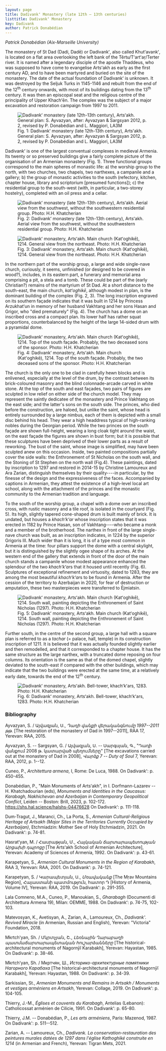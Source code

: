 ```yaml
---
layout: page
title: Dadivankʻ Monastery (late 12th – 13th centuries)
listtitle: Dadivankʻ Monastery
key: Dadivank
author: Patrick Donabédian
---
```

*Patrick Donabédian (Aix-Marseille University)*

The monastery of St Dad (Dadi, Dadē) or Dadivankʻ, also called
Khutʻavankʻ, is located on a flat area overlooking the left bank of the
Těrtu/Tʻartʻaṛ/Terter river. It is named after a legendary disciple of
the apostle Thaddeus, who was supposed to have come to evangelise
Artsʻakh as early as the first century AD, and to have been martyred and
buried on the site of the monastery. The date of the actual foundation
of Dadivankʻ is unknown. It was destroyed by the Seljuk Turks in
1145-1146 and rebuilt from the end of the 12<sup>th</sup> century onwards, with
most of its buildings dating from the 13<sup>th</sup> century. It was then an
episcopal seat and the religious centre of the principality of Upper
Khachʻēn. The complex was the subject of a major excavation and
restoration campaign from 1997 to 2011.

<figure>
  <img src="/public/dadivank1.jpg" alt="Dadivankʻ monastery (late 12th-13th century), Artsʻakh. General plan: S. Ayvazyan, after: Ayvazyan & Sargsyan 2012, p. 2, revised by P. Donabédian and L. Maggiori, LA3M">
  <figcaption>Fig. 1: Dadivankʻ monastery (late 12th-13th century), Artsʻakh. General plan: S. Ayvazyan, after: Ayvazyan & Sargsyan 2012, p. 2, revised by P. Donabédian and L. Maggiori, LA3M</figcaption>
</figure>

Dadivankʻ is one of the largest conventual complexes in medieval
Armenia. Its twenty or so preserved buildings give a fairly complete
picture of the organisation of an Armenian monastery (Fig. 1).
Three functional groups correspond to the main spheres of monastic life:
a) the worship group to the north, with two churches, two chapels, two
narthexes, a campanile and a gallery; b) the group of monastic
activities to the south (refectory, kitchen, chapter house, library and
scriptorium \[presumed functions\]); c) the residential group to the
south-west (with, in particular, a two-storey hostelry), completed with
an oil press and a cellar.

<figure>
  <img src="/public/dadivank2.jpg" alt="Dadivankʻ monastery (late 12th-13th century), Artsʻakh. Aerial view from the southwest, without the southwestern residential group. Photo: H.H. Khatcherian">
  <figcaption>Fig. 2: Dadivankʻ monastery (late 12th-13th century), Artsʻakh. Aerial view from the southwest, without the southwestern residential group. Photo: H.H. Khatcherian</figcaption>
</figure>

<figure>
  <img src="/public/dadivank3.jpg" alt="Dadivankʻ monastery, Artsʻakh. Main church (Katʻoghikē), 1214. General view from the northeast. Photo: H.H. Khatcherian">
  <figcaption>Fig. 3: Dadivankʻ monastery, Artsʻakh. Main church (Katʻoghikē), 1214. General view from the northeast. Photo: H.H. Khatcherian</figcaption>
</figure>

In the northern part of the worship group, a large and wide single-nave
church, curiously, it seems, unfinished (or designed to be covered in
wood?), includes, in its eastern part, a funerary and memorial area
comprising a pit, a stela and a tomb. These could be part of the (early
Christian?) remains of the martyrium of St Dad. At a short distance to
the south-east, the main church, *katʻoghikē*, although modest in plan,
is the dominant building of the complex (Fig. 2, 3). The long
inscription engraved on its southern façade indicates that it was built
in 1214 by Princess Arzukhatʻun in memory of her husband Vakhtang and
her sons Hasan and Grigor, who "died prematurely" (Fig. 4). The
church has a dome on an inscribed cross and a compact plan. Its lower
half has rather squat proportions, counterbalanced by the height of the
large 14-sided drum with a pyramidal dome.

<figure>
  <img src="/public/dadivank4.jpg" alt="Dadivankʻ monastery, Artsʻakh. Main church (Katʻoghikē), 1214. Top of the south façade. Probably, the two deceased sons of the sponsor. Photo: H.H. Khatcherian">
  <figcaption>Fig. 4: Dadivankʻ monastery, Artsʻakh. Main church (Katʻoghikē), 1214. Top of the south façade. Probably, the two deceased sons of the sponsor. Photo: H.H. Khatcherian</figcaption>
</figure>

The church is the only one to be clad in carefully hewn blocks and is
enlivened, especially at the level of the drum, by the contrast between
its brick-coloured masonry and the blind colonnade-arcade carved in
white stone. At the top of the south and east façades, two pairs of
figures are sculpted in low relief on either side of the church model.
They may represent the saintly dedicatee of the monastery and Prince
Vakhtang on the east side; and the latter's sons on the south side. The
princes, who died before the construction, are haloed, but unlike the
saint, whose head is entirely surrounded by a large nimbus, each of them
is depicted with a small disc behind his head. They wear a high
headdress typical of high-ranking nobles during the Georgian period.
While the two princes on the south façade are shown full-height, wearing
a long cloak tight around the waist, on the east façade the figures are
shown in bust form; but it is possible that these sculptures have been
deprived of their lower parts as a result of reworking. The bust of the
saint, whose image is simplified, may have been sculpted anew on this
occasion. Inside, two painted compositions partially cover the side
walls: the Enthronement of St Nicholas on the south wall, and the
Stoning of St Stephen on the north wall (Fig.4). These
paintings, dated by inscription to 1297 and restored in 2014-15 by
Christine Lamoureux and Ara Zarian, distinguish themselves by their
quality----in particular, by the finesse of the design and the
expressiveness of the faces. Accompanied by captions in Armenian, they
attest the existence of a high-level local art school, along with the
attachment of the princes and the monastic community to the Armenian
tradition and language.

To the south of the worship group, a chapel with a dome over an
inscribed cross, with rustic masonry and a tile roof, is isolated in the
courtyard (Fig. 5). Its high, slightly tapered cone-shaped drum
is built mainly of brick. It is undated, but houses a *khachʻkʻar* whose
inscription states that it was erected in 1182 by Prince Hasan, son of
Vakhtang----who became a monk and a member of the brotherhood. The
narthex in front of the large single-nave church was built, as an
inscription indicates, in 1224 by the superior Grigoris III. Much wider
than it is long, it is of a type most common in Armenia at the time:
four pillars support the dome with a central skylight, but it is
distinguished by the slightly ogee shape of its arches. At the western
end of the gallery that extends in front of the door of the main church
stands a campanile whose modest appearance enhanced the splendour of the
two *khachʻkʻar*s that it housed until recently (Fig. 6).
Sculptures of exceptional refinement and virtuosity, dated to 1283, they
are among the most beautiful *khachʻkʻar*s to be found in Armenia. After
the cession of the territory to Azerbaijan in 2020, for fear of
destruction or amputation, these two masterpieces were transferred to
Ējmiatsin.

<figure>
  <img src="/public/dadivank5.jpg" alt="Dadivankʻ monastery, Artsʻakh. Main church (Katʻoghikē), 1214. South wall, painting depicting the Enthronement of Saint Nicholas (1297). Photo: H.H. Khatcherian">
  <figcaption>Fig. 5: Dadivankʻ monastery, Artsʻakh. Main church (Katʻoghikē), 1214. South wall, painting depicting the Enthronement of Saint Nicholas (1297). Photo: H.H. Khatcherian</figcaption>
</figure>

Further south, in the centre of the second group, a large hall with a
square plan is referred to as a *tachar* (= palace, hall, temple) in its
construction inscription of 1211. It is believed that it was actually
founded slightly earlier and then remodelled, and that it corresponded
to a chapter house. It has the same structure as the large narthex, with
a truncated dome reposing on four columns. Its orientation is the same
as that of the domed chapel, slightly deviated to the south-east if
compared with the other buildings, which may indicate that the two
buildings were erected at the same time, at a relatively early date,
towards the end of the 12<sup>th</sup> century.

<figure>
  <img src="/public/dadivank6.jpg" alt="Dadivankʻ monastery, Artsʻakh. Bell-tower, khachʻkʻars, 1283. Photo: H.H. Khatcherian">
  <figcaption>Fig. 6: Dadivankʻ monastery, Artsʻakh. Bell-tower, khachʻkʻars, 1283. Photo: H.H. Khatcherian</figcaption>
</figure>

### Bibliography

Ayvazyan, S. / Այվազյան, Ս., *Դադի վանքի վերականգնումը 1997--2011 թթ.*
\[The restoration of the monastery of Dad in 1997--2011\], RAA 17,
Yerevan: RAA, 2015.

Ayvazyan, S. -- Sargsyan, G. / Այվազյան, Ս. -- Սարգսյան, Գ., "Դադի
վանքում 2008 թ. կատարված պեղումները" \[The excavations carried out at
the monastery of Dad in 2008\], *Վարձք* *7* -- *Duty of Soul* 7,
Yerevan: RAA, 2012, p. 1--12.

Cuneo, P., *Architettura armena*, I, Rome: De Luca, 1988. On Dadivankʻ:
p. 450-455.

Donabédian, P., "Main Monuments of Artsʻakh", in I. Dorfmann-Lazarev --
H. Khatchadourian (eds), *Monuments and Identities in the Caucasus: Karabagh,
Nakhichevan and Azerbaijan in Contemporary Geopolitical Conflict*,
Leiden -- Boston: Brill, 2023, p. 102-172.
<https://shs.hal.science/halshs-04476628> On Dadivankʻ: p. 111-118.

Dum-Tragut, J., Maranci, Ch., La Porta, S., *Armenian Cultural-Religious
Heritage of Artsakh (Major Sites in the Territories Currently Occupied
by Azerbaijan)*, Etchmiadzin: Mother See of Holy Etchmiadzin, 2021. On
Dadivankʻ: p. 74-81.

Hasratʻyan, M. / Հասրաթյան, Մ., *Հայկական ճարտարապետության Արցախի
դպրոցը* \[The Artsʻakh School of Armenian Architecture\], Yerevan:
Academy of Sciences of Armenia, 1992. On Dadivankʻ: p. 43-61.

Karapetyan, S., *Armenian Cultural Monuments in the Region of Karabakh*,
RAA 3, Yerevan: RAA, 2001. On Dadivankʻ: p. 74-121.

Karapetyan, S. / Կարապետյան, Ս., *Մռավականք* \[The Mṛav Mountains
Region\], Հայաստանի պատմություն, հատոր Դ \[History of Armenia,
Volume IV\], Yerevan: RAA, 2019. On Dadivankʻ: p. 291-355.

Lala Comneno, M.A., Cuneo, P., Manoukian, S., *Gharabagh* (Documenti di
Architettura Armena 19), Milan: OEMME, 1988. On Dadivankʻ: p. 74-75,
102-103.

Matevosyan, K., Avetisyan, A., Zarian, A., Lamoureux, Ch., *Dadivankʽ.
Revived Miracle* (in Armenian, Russian and English), Yerevan: "Victoria"
Foundation, 2018.

Mkrtchʽyan, Sh. / Մկրտչյան, Շ., *Լեռնային Ղարաբաղի պատմաճարտարապետական
հուշարձանները* \[The historical-architectural monuments of Nagornȳĭ
Karabakh\], Yerevan: Hayastan, 1985. On Dadivankʻ: p. 38-46.

Mkrtchʽyan, Sh. / Мкртчян, Ш., *Историко-архитектурные памятники
Нагорного Карабаха* \[The historical-architectural monuments of Nagornȳĭ
Karabakh\], Yerevan: Hayastan, 1988. On Dadivankʻ: p. 34-39.

Sarkissian, St., *Armenian Monuments and Remains in Artsakh / Monuments
et vestiges arméniens en Artsakh*, Yerevan: Collage, 2019. On Dadivankʻ:
p. 104-105.

Thierry, J.-M., *Églises et couvents du Karabagh*, Antelias (Lebanon):
Catholicossat arménien de Cilicie, 1991. On Dadivankʻ: p. 65-80.

Thierry, J.M. -- Donabédian, P., *Les arts arméniens*, Paris: Mazenod,
1987. On Dadivankʽ: p. 511--512.

Zarian, A. -- Lamoureux, Ch., *Dadivank.* *La conservation-restauration
des peintures murales datées de 1297 dans l'église Kathoghiké construite
en 1214* (in Armenian and French), Yerevan: Tigran Mets, 2021.
